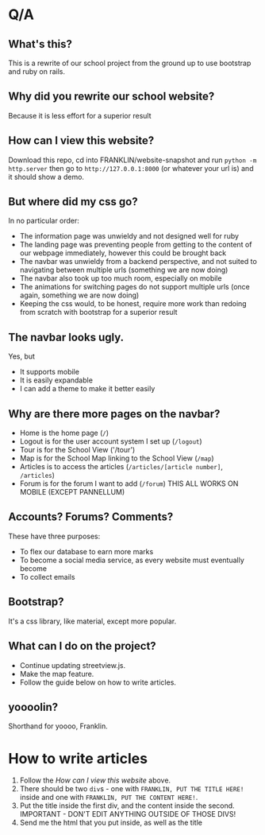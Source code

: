 # Q/A
## What's this?
This is a rewrite of our school project from the ground up to use bootstrap and ruby on rails.

## Why did you rewrite our school website?
Because it is less effort for a superior result

## How can I view this website?
Download this repo, cd into FRANKLIN/website-snapshot and run `python -m http.server` then go to `http://127.0.0.1:8000` (or whatever your url is) and it should show a demo.

## But where did my css go?
In no particular order:
 * The information page was unwieldy and not designed well for ruby
 * The landing page was preventing people from getting to the content of our webpage immediately, however this could be brought back
 * The navbar was unwieldy from a backend perspective, and not suited to navigating between multiple urls (something we are now doing)
 * The navbar also took up too much room, especially on mobile
 * The animations for switching pages do not support multiple urls (once again, something we are now doing)
 * Keeping the css would, to be honest, require more work than redoing from scratch with bootstrap for a superior result

## The navbar looks ugly.
Yes, but
 * It supports mobile
 * It is easily expandable
 * I can add a theme to make it better easily

## Why are there more pages on the navbar?
 * Home is the home page (`/`)
 * Logout is for the user account system I set up (`/logout`)
 * Tour is for the School View ('/tour')
 * Map is for the School Map linking to the School View (`/map`)
 * Articles is to access the articles (`/articles/[article number]`, `/articles`)
 * Forum is for the forum I want to add (`/forum`)
THIS ALL WORKS ON MOBILE (EXCEPT PANNELLUM)

## Accounts? Forums? Comments?
These have three purposes:
 * To flex our database to earn more marks
 * To become a social media service, as every website must eventually become
 * To collect emails

## Bootstrap?
It's a css library, like material, except more popular.

## What can I do on the project?
 * Continue updating streetview.js.
 * Make the map feature.
 * Follow the guide below on how to write articles.

## yoooolin?
Shorthand for yoooo, Franklin.

# How to write articles
1. Follow the *How can I view this website* above.
2. There should be two `div`s - one with `FRANKLIN, PUT THE TITLE HERE!` inside and one with `FRANKLIN, PUT THE CONTENT HERE!`.
3. Put the title inside the first div, and the content inside the second. IMPORTANT - DON'T EDIT ANYTHING OUTSIDE OF THOSE DIVS!
4. Send me the html that you put inside, as well as the title
